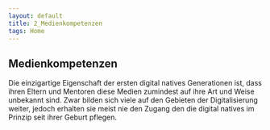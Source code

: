 ```yaml
---
layout: default
title: 2_Medienkompetenzen
tags: Home 
---
```


## Medienkompetenzen

Die einzigartige Eigenschaft der ersten digital natives Generationen ist, dass ihren Eltern und Mentoren diese Medien zumindest auf ihre Art und Weise unbekannt sind. Zwar bilden sich viele auf den Gebieten der Digitalisierung weiter, jedoch erhalten sie meist nie den Zugang den die digital natives im Prinzip seit ihrer Geburt pflegen.